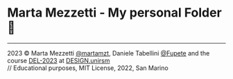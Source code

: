 # Marta Mezzetti - My personal Folder 🌻
---

2023 © Marta Mezzetti [@martamzt](https://github.com/martamzt), Daniele Tabellini [@Fupete](https://github.com/Fupete) and the course [DEL-2023](https://github.com/del-2023-unirsm/digital-experience-archive) at [DESIGN.unirsm](https://design.unirsm.sm/)   
// Educational purposes, MIT License, 2022, San Marino
